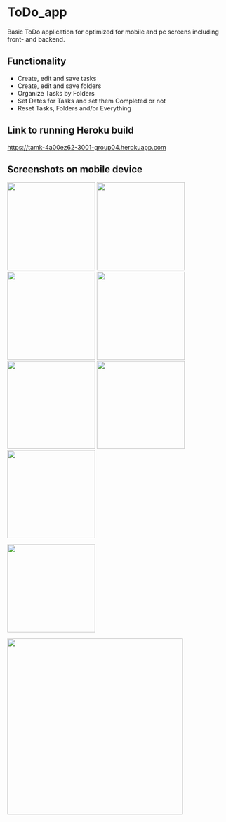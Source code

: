 # ToDo_app
 Basic ToDo application for optimized for mobile and pc screens including front- and backend.
 
## Functionality
 - Create, edit and save tasks
 - Create, edit and save folders
 - Organize Tasks by Folders
 - Set Dates for Tasks and set them Completed or not
 - Reset Tasks, Folders and/or Everything
 
## Link to running Heroku build
https://tamk-4a00ez62-3001-group04.herokuapp.com



## Screenshots on mobile device
<p float="left">
  <img width="200" src="https://user-images.githubusercontent.com/56744277/147750582-b552993c-1d99-448d-b77b-d83ed01be06c.png">
  <img width="200" src="https://user-images.githubusercontent.com/56744277/147750681-be491d84-f184-44c7-8d27-67f53d80da2a.png">
 <img width="200" src="https://user-images.githubusercontent.com/56744277/147750707-da915642-553e-445c-9a76-3886ac853baf.png">
 <img width="200" src="https://user-images.githubusercontent.com/56744277/147750732-33e90c73-b64d-40af-a42a-9afff4910530.png">
 <img width="200" src="https://user-images.githubusercontent.com/56744277/147750782-797cfd8b-ba93-42db-9b59-4fd99467dac9.png">
 <img width="200" src="https://user-images.githubusercontent.com/56744277/147750820-73246260-b406-4f0d-8c45-9659b0ea4067.png">
 <img width="200" src="https://user-images.githubusercontent.com/56744277/147750847-3f01c3e8-c2ae-4e16-9f5d-0b50c441155a.png">

</p>
<p float="left">
  <img width="200" src="">
                        
</p>
<p float="left">
  <img width="400" src="">
</p>

